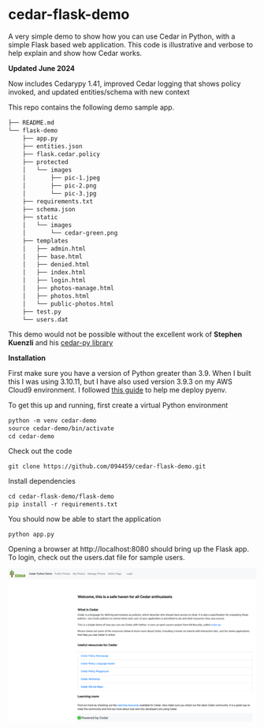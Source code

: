 # cedar-flask-demo

A very simple demo to show how you can use Cedar in Python, with a simple Flask based web application. This code is illustrative and verbose to help explain and show how Cedar works.

**Updated June 2024**

Now includes Cedarypy 1.41, improved Cedar logging that shows policy invoked, and updated entities/schema with new context

This repo contains the following demo sample app.

```
├── README.md
└── flask-demo
    ├── app.py
    ├── entities.json
    ├── flask.cedar.policy
    ├── protected
    │   └── images
    │       ├── pic-1.jpeg
    │       ├── pic-2.png
    │       └── pic-3.jpg
    ├── requirements.txt
    ├── schema.json
    ├── static
    │   └── images
    │       └── cedar-green.png
    ├── templates
    │   ├── admin.html
    │   ├── base.html
    │   ├── denied.html
    │   ├── index.html
    │   ├── login.html
    │   ├── photos-manage.html
    │   ├── photos.html
    │   └── public-photos.html
    ├── test.py
    └── users.dat
```

This demo would not be possible without the excellent work of **Stephen Kuenzli** and his [cedar-py library](https://github.com/k9securityio/cedar-py)

**Installation**

First make sure you have a version of Python greater than 3.9. When I built this I was using 3.10.11, but I have also used version 3.9.3 on my AWS Cloud9 environment. I followed [this guide](https://repost.aws/questions/QU14iutbqtSsm1gHwQwt02pA/upgrade-to-python-3-9-on-cloud-9) to help me deploy pyenv.

To get this up and running, first create a virtual Python environment

```
python -m venv cedar-demo
source cedar-demo/bin/activate
cd cedar-demo
```

Check out the code

```
git clone https://github.com/094459/cedar-flask-demo.git
```

Install dependencies

```
cd cedar-flask-demo/flask-demo
pip install -r requirements.txt
```

You should now be able to start the application

```
python app.py
```

Opening a browser at http://localhost:8080 should bring up the Flask app. To login, check out the users.dat file for sample users.

![example homepage of demo](images/cedar-python-demo.png)


